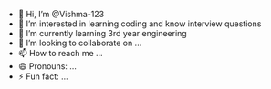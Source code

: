 - 👋 Hi, I’m @Vishma-123
- 👀 I’m interested in learning coding and know interview questions 
- 🌱 I’m currently learning 3rd year engineering 
- 💞️ I’m looking to collaborate on ...
- 📫 How to reach me ...
- 😄 Pronouns: ...
- ⚡ Fun fact: ...

<!---
Vishma-123/Vishma-123 is a ✨ special ✨ repository because its `README.md` (this file) appears on your GitHub profile.
You can click the Preview link to take a look at your changes.
--->

